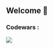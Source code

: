 <h2 align="left">Welcome 🙂</h2>

###

<h3 align="left"><b>Codewars :</b></h3> 
<a href="https://www.codewars.com/users/Wyze00"><img src="https://github.r2v.ch/codewars?user=Wyze00&theme=aura_dark&hide_clan=true" /></a><br>
<!-- <img align="left" height="150" src="https://media1.tenor.com/m/1O4WBQT5zeUAAAAC/bocchi-the-rock-ryo-yamada.gif"/> -->

###
